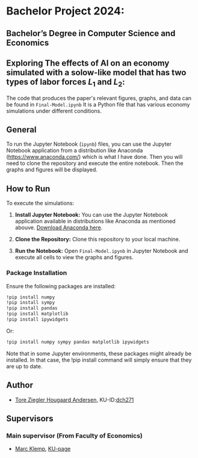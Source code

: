 # Bachelor Project 2024:
## Bachelor’s Degree in Computer Science and Economics
## Exploring The effects of AI on an economy simulated with a solow-like model that has two types of labor forces $L_1$ and $L_2$:

The code that produces the paper's relevant figures, graphs, and data can be found in $\texttt{Final-Model.ipynb}$ It is a Python file that has various economy simulations under different conditions.  

## General
To run the Jupyter Notebook ($\texttt{ipynb}$) files, you can use the Jupyter Notebook application from a distribution like Anaconda (https://www.anaconda.com/) which is what I have done. Then you will need to clone the  repository and execute the entire notebook. Then the graphs and figures will be displayed.

## How to Run
To execute the simulations:

1. **Install Jupyter Notebook:**
   You can use the Jupyter Notebook application available in distributions like Anaconda as mentioned abouve. [Download Anaconda here](https://www.anaconda.com/).

2. **Clone the Repository:**
   Clone this repository to your local machine.

3. **Run the Notebook:**
   Open `Final-Model.ipynb` in Jupyter Notebook and execute all cells to view the graphs and figures.

### Package Installation
Ensure the following packages are installed:
```bash
!pip install numpy
!pip install sympy
!pip install pandas
!pip install matplotlib
!pip install ipywidgets
```
Or:
```bash
!pip install numpy sympy pandas matplotlib ipywidgets
```
Note that in some Jupyter environments, these packages might already be installed. In that case, the !pip install command will simply ensure that they are up to date.


## Author
- [Tore Ziegler Hougaard Andersen](mailto:toreziegler@gmail.com), KU-ID:[dch271](mailto:dch271@ku.dk)

## Supervisors
### Main supervisor (From Faculty of Economics)
- [Marc Klemp](mailto:marc.klemp@econ.ku.dk), [KU-page](https://web.econ.ku.dk/klemp/)
